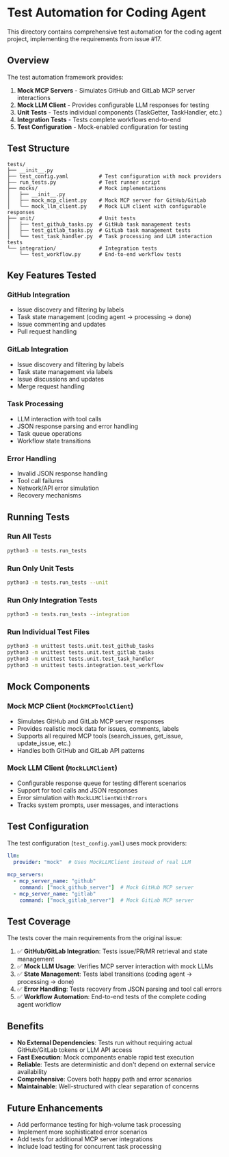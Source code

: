 # Test Automation for Coding Agent

This directory contains comprehensive test automation for the coding agent project, implementing the requirements from issue #17.

## Overview

The test automation framework provides:

1. **Mock MCP Servers** - Simulates GitHub and GitLab MCP server interactions
2. **Mock LLM Client** - Provides configurable LLM responses for testing
3. **Unit Tests** - Tests individual components (TaskGetter, TaskHandler, etc.)
4. **Integration Tests** - Tests complete workflows end-to-end
5. **Test Configuration** - Mock-enabled configuration for testing

## Test Structure

```
tests/
├── __init__.py
├── test_config.yaml          # Test configuration with mock providers
├── run_tests.py              # Test runner script
├── mocks/                    # Mock implementations
│   ├── __init__.py
│   ├── mock_mcp_client.py    # Mock MCP server for GitHub/GitLab
│   └── mock_llm_client.py    # Mock LLM client with configurable responses
├── unit/                     # Unit tests
│   ├── test_github_tasks.py  # GitHub task management tests
│   ├── test_gitlab_tasks.py  # GitLab task management tests
│   └── test_task_handler.py  # Task processing and LLM interaction tests
└── integration/              # Integration tests
    └── test_workflow.py      # End-to-end workflow tests
```

## Key Features Tested

### GitHub Integration
- Issue discovery and filtering by labels
- Task state management (coding agent → processing → done)
- Issue commenting and updates
- Pull request handling

### GitLab Integration  
- Issue discovery and filtering by labels
- Task state management via labels
- Issue discussions and updates
- Merge request handling

### Task Processing
- LLM interaction with tool calls
- JSON response parsing and error handling
- Task queue operations
- Workflow state transitions

### Error Handling
- Invalid JSON response handling
- Tool call failures
- Network/API error simulation
- Recovery mechanisms

## Running Tests

### Run All Tests
```bash
python3 -m tests.run_tests
```

### Run Only Unit Tests
```bash
python3 -m tests.run_tests --unit
```

### Run Only Integration Tests
```bash
python3 -m tests.run_tests --integration
```

### Run Individual Test Files
```bash
python3 -m unittest tests.unit.test_github_tasks
python3 -m unittest tests.unit.test_gitlab_tasks
python3 -m unittest tests.unit.test_task_handler
python3 -m unittest tests.integration.test_workflow
```

## Mock Components

### Mock MCP Client (`MockMCPToolClient`)
- Simulates GitHub and GitLab MCP server responses
- Provides realistic mock data for issues, comments, labels
- Supports all required MCP tools (search_issues, get_issue, update_issue, etc.)
- Handles both GitHub and GitLab API patterns

### Mock LLM Client (`MockLLMClient`)
- Configurable response queue for testing different scenarios
- Support for tool calls and JSON responses
- Error simulation with `MockLLMClientWithErrors`
- Tracks system prompts, user messages, and interactions

## Test Configuration

The test configuration (`test_config.yaml`) uses mock providers:

```yaml
llm:
  provider: "mock"  # Uses MockLLMClient instead of real LLM
  
mcp_servers:
  - mcp_server_name: "github"
    command: ["mock_github_server"]  # Mock GitHub MCP server
  - mcp_server_name: "gitlab" 
    command: ["mock_gitlab_server"]  # Mock GitLab MCP server
```

## Test Coverage

The tests cover the main requirements from the original issue:

1. ✅ **GitHub/GitLab Integration**: Tests issue/PR/MR retrieval and state management
2. ✅ **Mock LLM Usage**: Verifies MCP server interaction with mock LLMs  
3. ✅ **State Management**: Tests label transitions (coding agent → processing → done)
4. ✅ **Error Handling**: Tests recovery from JSON parsing and tool call errors
5. ✅ **Workflow Automation**: End-to-end tests of the complete coding agent workflow

## Benefits

- **No External Dependencies**: Tests run without requiring actual GitHub/GitLab tokens or LLM API access
- **Fast Execution**: Mock components enable rapid test execution
- **Reliable**: Tests are deterministic and don't depend on external service availability
- **Comprehensive**: Covers both happy path and error scenarios
- **Maintainable**: Well-structured with clear separation of concerns

## Future Enhancements

- Add performance testing for high-volume task processing
- Implement more sophisticated error scenarios
- Add tests for additional MCP server integrations
- Include load testing for concurrent task processing